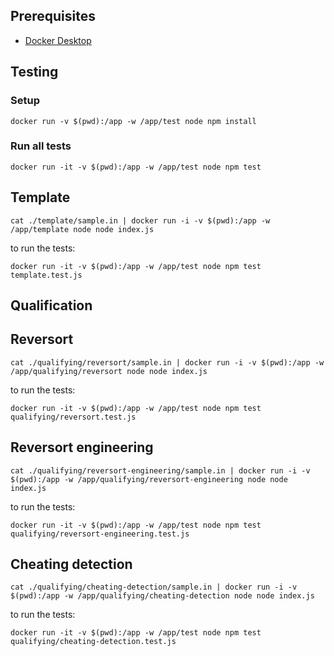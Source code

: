 ## Prerequisites

- [Docker Desktop]([http://](https://docs.docker.com/get-docker/))

## Testing

### Setup

```
docker run -v $(pwd):/app -w /app/test node npm install
```

### Run all tests

```
docker run -it -v $(pwd):/app -w /app/test node npm test
```

## Template

```
cat ./template/sample.in | docker run -i -v $(pwd):/app -w /app/template node node index.js
```

to run the tests:

```
docker run -it -v $(pwd):/app -w /app/test node npm test template.test.js
```

## Qualification

## Reversort

```
cat ./qualifying/reversort/sample.in | docker run -i -v $(pwd):/app -w /app/qualifying/reversort node node index.js
```

to run the tests:

```
docker run -it -v $(pwd):/app -w /app/test node npm test qualifying/reversort.test.js
```

## Reversort engineering

```
cat ./qualifying/reversort-engineering/sample.in | docker run -i -v $(pwd):/app -w /app/qualifying/reversort-engineering node node index.js
```

to run the tests:

```
docker run -it -v $(pwd):/app -w /app/test node npm test qualifying/reversort-engineering.test.js
```

## Cheating detection

```
cat ./qualifying/cheating-detection/sample.in | docker run -i -v $(pwd):/app -w /app/qualifying/cheating-detection node node index.js
```

to run the tests:

```
docker run -it -v $(pwd):/app -w /app/test node npm test qualifying/cheating-detection.test.js
```
